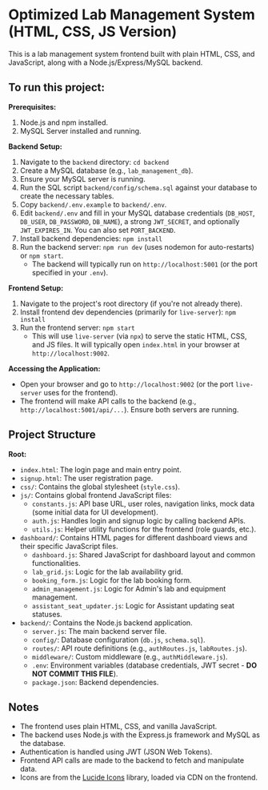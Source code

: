 # Optimized Lab Management System (HTML, CSS, JS Version)

This is a lab management system frontend built with plain HTML, CSS, and JavaScript, along with a Node.js/Express/MySQL backend.

## To run this project:

**Prerequisites:**
1.  Node.js and npm installed.
2.  MySQL Server installed and running.

**Backend Setup:**
1.  Navigate to the `backend` directory: `cd backend`
2.  Create a MySQL database (e.g., `lab_management_db`).
3.  Ensure your MySQL server is running.
4.  Run the SQL script `backend/config/schema.sql` against your database to create the necessary tables.
5.  Copy `backend/.env.example` to `backend/.env`.
6.  Edit `backend/.env` and fill in your MySQL database credentials (`DB_HOST`, `DB_USER`, `DB_PASSWORD`, `DB_NAME`), a strong `JWT_SECRET`, and optionally `JWT_EXPIRES_IN`. You can also set `PORT_BACKEND`.
7.  Install backend dependencies: `npm install`
8.  Run the backend server: `npm run dev` (uses nodemon for auto-restarts) or `npm start`.
    *   The backend will typically run on `http://localhost:5001` (or the port specified in your `.env`).

**Frontend Setup:**
1.  Navigate to the project's root directory (if you're not already there).
2.  Install frontend dev dependencies (primarily for `live-server`): `npm install`
3.  Run the frontend server: `npm start`
    *   This will use `live-server` (via `npx`) to serve the static HTML, CSS, and JS files. It will typically open `index.html` in your browser at `http://localhost:9002`.

**Accessing the Application:**
*   Open your browser and go to `http://localhost:9002` (or the port `live-server` uses for the frontend).
*   The frontend will make API calls to the backend (e.g., `http://localhost:5001/api/...`). Ensure both servers are running.

## Project Structure

**Root:**
*   `index.html`: The login page and main entry point.
*   `signup.html`: The user registration page.
*   `css/`: Contains the global stylesheet (`style.css`).
*   `js/`: Contains global frontend JavaScript files:
    *   `constants.js`: API base URL, user roles, navigation links, mock data (some initial data for UI development).
    *   `auth.js`: Handles login and signup logic by calling backend APIs.
    *   `utils.js`: Helper utility functions for the frontend (role guards, etc.).
*   `dashboard/`: Contains HTML pages for different dashboard views and their specific JavaScript files.
    *   `dashboard.js`: Shared JavaScript for dashboard layout and common functionalities.
    *   `lab_grid.js`: Logic for the lab availability grid.
    *   `booking_form.js`: Logic for the lab booking form.
    *   `admin_management.js`: Logic for Admin's lab and equipment management.
    *   `assistant_seat_updater.js`: Logic for Assistant updating seat statuses.
*   `backend/`: Contains the Node.js backend application.
    *   `server.js`: The main backend server file.
    *   `config/`: Database configuration (`db.js`, `schema.sql`).
    *   `routes/`: API route definitions (e.g., `authRoutes.js`, `labRoutes.js`).
    *   `middleware/`: Custom middleware (e.g., `authMiddleware.js`).
    *   `.env`: Environment variables (database credentials, JWT secret - **DO NOT COMMIT THIS FILE**).
    *   `package.json`: Backend dependencies.


## Notes

*   The frontend uses plain HTML, CSS, and vanilla JavaScript.
*   The backend uses Node.js with the Express.js framework and MySQL as the database.
*   Authentication is handled using JWT (JSON Web Tokens).
*   Frontend API calls are made to the backend to fetch and manipulate data.
*   Icons are from the [Lucide Icons](https://lucide.dev/) library, loaded via CDN on the frontend.

